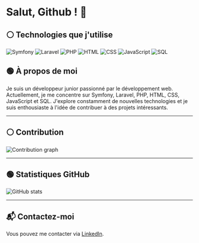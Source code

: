 # Salut, Github ! 👋

## ⚪ Technologies que j'utilise

![Symfony](https://img.shields.io/badge/-Symfony-000000?style=flat&logo=symfony&logoColor=white)
![Laravel](https://img.shields.io/badge/-Laravel-FF2D20?style=flat&logo=laravel&logoColor=white)
![PHP](https://img.shields.io/badge/-PHP-777BB4?style=flat&logo=php&logoColor=white)
![HTML](https://img.shields.io/badge/-HTML5-E34F26?style=flat&logo=html5&logoColor=white)
![CSS](https://img.shields.io/badge/-CSS3-1572B6?style=flat&logo=css3&logoColor=white)
![JavaScript](https://img.shields.io/badge/-JavaScript-F7DF1E?style=flat&logo=javascript&logoColor=black)
![SQL](https://img.shields.io/badge/-SQL-4479A1?style=flat&logo=mysql&logoColor=white)

## 🟢 À propos de moi

Je suis un développeur junior passionné par le développement web. Actuellement, je me concentre sur Symfony, Laravel, PHP, HTML, CSS, JavaScript et SQL. J'explore constamment de nouvelles technologies et je suis enthousiaste à l'idée de contribuer à des projets intéressants.

---

## ⚪ Contribution

![Contribution graph](https://raw.githubusercontent.com/amn93p/amn93p/output/github-contribution-grid-snake.svg)

---

## 🟢 Statistiques GitHub

![GitHub stats](https://github-readme-stats.vercel.app/api?username=amn93p&show_icons=true)

---

## 📬 Contactez-moi

Vous pouvez me contacter via [LinkedIn](https://fr.linkedin.com/in/amine-ben-farhat-bb05a52b5).
